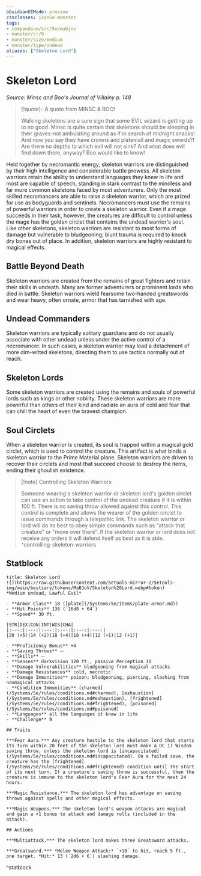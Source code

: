 ```yaml
---
obsidianUIMode: preview
cssclasses: json5e-monster
tags:
- compendium/src/5e/mabjov
- monster/cr/9
- monster/size/medium
- monster/type/undead
aliases: ["Skeleton Lord"]
---
```

# Skeleton Lord
*Source: Minsc and Boo's Journal of Villainy p. 148*  

> [!quote]- A quote from MINSC & BOO!  
> 
> Walking skeletons are a sure sign that some EVIL wizard is getting up to no good. Minsc is quite certain that skeletons should be sleeping in their graves-not ambulating around as if in search of midnight snacks! And now you say they have crowns and platemail and magic swords?! Are there no depths to which evil will not sink? And what does evil find down there, anyway? Boo would like to know!

Held together by necromantic energy, skeleton warriors are distinguished by their high intelligence and considerable battle prowess. All skeleton warriors retain the ability to understand languages they knew in life and most are capable of speech, standing in stark contrast to the mindless and far more common skeletons faced by most adventurers. Only the most skilled necromancers are able to raise a skeleton warrior, which are prized for use as bodyguards and sentinels. Necromancers must use the remains of powerful warriors in order to create a skeleton warrior. Even if a mage succeeds in their task, however, the creatures are difficult to control unless the mage has the golden circlet that contains the undead warrior's soul. Like other skeletons, skeleton warriors are resistant to most forms of damage but vulnerable to bludgeoning; blunt trauma is required to knock dry bones out of place. In addition, skeleton warriors are highly resistant to magical effects.

## Battle Beyond Death

Skeleton warriors are created from the remains of great fighters and retain their skills in undeath. Many are former adventurers or prominent lords who died in battle. Skeleton warriors wield fearsome two-handed greatswords and wear heavy, often ornate, armor that has tarnished with age.

## Undead Commanders

Skeleton warriors are typically solitary guardians and do not usually associate with other undead unless under the active control of a necromancer. In such cases, a skeleton warrior may lead a detachment of more dim-witted skeletons, directing them to use tactics normally out of reach.

## Skeleton Lords

Some skeleton warriors are created using the remains and souls of powerful lords such as kings or other nobility. These skeleton warriors are more powerful than others of their kind and radiate an aura of cold and fear that can chill the heart of even the bravest champion.

## Soul Circlets

When a skeleton warrior is created, its soul is trapped within a magical gold circlet, which is used to control the creature. This artifact is what binds a skeleton warrior to the Prime Material plane. Skeleton warriors are driven to recover their circlets and most that succeed choose to destroy the items, ending their ghoulish existence.

> [!note] Controlling Skeleton Warriors
> 
> Someone wearing a skeleton warrior or skeleton lord's golden circlet can use an action to take control of the undead creature if it is within 100 ft. There is no saving throw allowed against this control. This control is complete and allows the wearer of the golden circlet to issue commands through a telepathic link. The skeleton warrior or lord will do its best to obey simple commands such as "attack that creature" or "move over there". If the skeleton warrior or lord does not receive any orders it will defend itself as best as it is able.
^controlling-skeleton-warriors

## Statblock

```ad-statblock
title: Skeleton Lord
![](https://raw.githubusercontent.com/5etools-mirror-2/5etools-img/main/bestiary/tokens/MaBJoV/Skeleton%20Lord.webp#token)
*Medium undead, Lawful Evil*

- **Armor Class** 18 ([plate](/Systems/5e/items/plate-armor.md))
- **Hit Points** 136 (`16d8 + 64`)
- **Speed** 30 ft.

|STR|DEX|CON|INT|WIS|CHA|
|:---:|:---:|:---:|:---:|:---:|:---:|
|20 (+5)|14 (+2)|18 (+4)|18 (+4)|12 (+1)|12 (+1)|

- **Proficiency Bonus** +4
- **Saving Throws** ⏤
- **Skills** ⏤
- **Senses** darkvision 120 ft., passive Perception 11
- **Damage Vulnerabilities** bludgeoning from magical attacks
- **Damage Resistances** cold, necrotic
- **Damage Immunities** poison; bludgeoning, piercing, slashing from nonmagical attacks
- **Condition Immunities** [charmed](/Systems/5e/rules/conditions.md#charmed), [exhaustion](/Systems/5e/rules/conditions.md#exhaustion), [frightened](/Systems/5e/rules/conditions.md#frightened), [poisoned](/Systems/5e/rules/conditions.md#poisoned)
- **Languages** all the languages it knew in life
- **Challenge** 9

## Traits

***Fear Aura.*** Any creature hostile to the skeleton lord that starts its turn within 20 feet of the skeleton lord must make a DC 17 Wisdom saving throw, unless the skeleton lord is [incapacitated](/Systems/5e/rules/conditions.md#incapacitated). On a failed save, the creature has the [frightened](/Systems/5e/rules/conditions.md#frightened) condition until the start of its next turn. If a creature's saving throw is successful, then the creature is immune to the skeleton lord's Fear Aura for the next 24 hours.

***Magic Resistance.*** The skeleton lord has advantage on saving throws against spells and other magical effects.

***Magic Weapons.*** The skeleton lord's weapon attacks are magical and gain a +1 bonus to attack and damage rolls (included in the attack).

## Actions

***Multiattack.*** The skeleton lord makes three Greatsword attacks.

***Greatsword.*** *Melee Weapon Attack:* `+10` to hit, reach 5 ft., one target. *Hit:* 13 (`2d6 + 6`) slashing damage.
```
^statblock